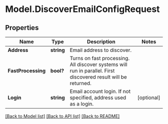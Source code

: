# Model.DiscoverEmailConfigRequest
## Properties
Name | Type | Description | Notes
------------ | ------------- | ------------- | -------------
**Address** | **string** | Email address to discover.              | 
**FastProcessing** | **bool?** | Turns on fast processing. All discover systems will run in parallel. First discovered result will be returned.              | 
**Login** | **string** | Email account login. If not specified, address used as a login.              | [optional] 



[[Back to Model list]](README.md#documentation-for-models) [[Back to API list]](README.md#documentation-for-api-endpoints) [[Back to README]](README.md)


